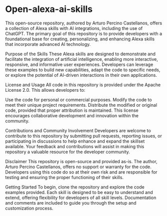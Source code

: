 # Open-alexa-ai-skills
This open-source repository, authored by Arturo Percino Castellanos, offers a collection of Alexa skills with AI integrations, including the use of ChatGPT. The primary goal of this repository is to provide developers with a foundational base for creating, personalizing, and enhancing Alexa skills that incorporate advanced AI technology.

Purpose of the Skills
These Alexa skills are designed to demonstrate and facilitate the integration of artificial intelligence, enabling more interactive, responsive, and informative user experiences. Developers can leverage these examples to build new capabilities, adapt the code to specific needs, or explore the potential of AI-driven interactions in their own applications.

License and Usage
All code in this repository is provided under the Apache License 2.0. This allows developers to:

Use the code for personal or commercial purposes.
Modify the code to meet their unique project requirements.
Distribute the modified or original code, provided that proper attribution is maintained.
This license encourages collaborative development and innovation within the community.

Contributions and Community Involvement
Developers are welcome to contribute to this repository by submitting pull requests, reporting issues, or participating in discussions to help enhance and expand the skillset available. Your feedback and contributions will assist in making this repository a valuable resource for the developer community.

Disclaimer
This repository is open-source and provided as-is. The author, Arturo Percino Castellanos, offers no support or warranty for the code. Developers using this code do so at their own risk and are responsible for testing and ensuring the proper functioning of their skills.

Getting Started
To begin, clone the repository and explore the code examples provided. Each skill is designed to be easy to understand and extend, offering flexibility for developers of all skill levels. Documentation and comments are included to guide you through the setup and customization process.
